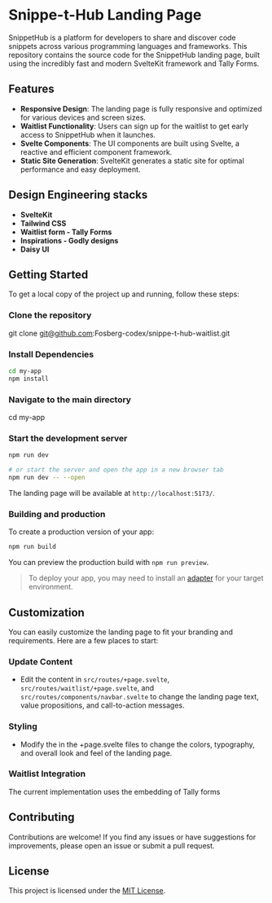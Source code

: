 # Snippe-t-Hub Landing Page

SnippetHub is a platform for developers to share and discover code snippets across various programming languages and frameworks. This repository contains the source code for the SnippetHub landing page, built using the incredibly fast and modern SvelteKit framework and Tally Forms.

## Features

- **Responsive Design**: The landing page is fully responsive and optimized for various devices and screen sizes.
- **Waitlist Functionality**: Users can sign up for the waitlist to get early access to SnippetHub when it launches.
- **Svelte Components**: The UI components are built using Svelte, a reactive and efficient component framework.
- **Static Site Generation**: SvelteKit generates a static site for optimal performance and easy deployment.

## Design Engineering stacks
- **SvelteKit**
- **Tailwind CSS**
- **Waitlist form - Tally Forms**
- **Inspirations - Godly designs**
- **Daisy UI**

## Getting Started

To get a local copy of the project up and running, follow these steps:

### Clone the repository
git clone git@github.com:Fosberg-codex/snippe-t-hub-waitlist.git

###  Install Dependencies
```bash
cd my-app
npm install
```

### Navigate to the main directory
cd my-app
### Start the development server
```bash
npm run dev

# or start the server and open the app in a new browser tab
npm run dev -- --open
```
The landing page will be available at `http://localhost:5173/`.

### Building and production

To create a production version of your app:

```bash
npm run build
```

You can preview the production build with `npm run preview`.

> To deploy your app, you may need to install an [adapter](https://kit.svelte.dev/docs/adapters) for your target environment.


## Customization

You can easily customize the landing page to fit your branding and requirements. Here are a few places to start:

### Update Content

- Edit the content in `src/routes/+page.svelte`, `src/routes/waitlist/+page.svelte`, and `src/routes/components/navbar.svelte`  to change the landing page text, value propositions, and call-to-action messages.

### Styling

- Modify the <styles></styles> in the +page.svelte files to change the colors, typography, and overall look and feel of the landing page.

### Waitlist Integration

The current implementation uses the embedding of Tally forms

## Contributing

Contributions are welcome! If you find any issues or have suggestions for improvements, please open an issue or submit a pull request.

## License

This project is licensed under the [MIT License](LICENSE).

